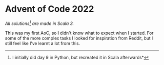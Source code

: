 # Advent of Code 2022

*All solutions[^1] are made in Scala 3.* 

This was my first AoC, so I didn't know what to expect when I started. For some of the more complex tasks I looked for inspiration from Reddit, but I still feel like I've learnt a lot from this.

[^1]: I initially did day 9 in Python, but recreated it in Scala afterwards*
